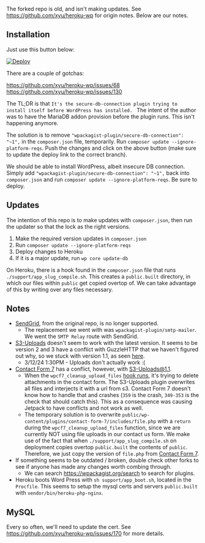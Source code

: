 The forked repo is old, and isn't making updates.  See https://github.com/xyu/heroku-wp for origin notes.  Below are our notes.

## Installation

Just use this button below:

[![Deploy](https://www.herokucdn.com/deploy/button.svg)](https://heroku.com/deploy?template=https://github.com/danieltjewett/heroku-wp/tree/master)

There are a couple of gotchas:

https://github.com/xyu/heroku-wp/issues/68
https://github.com/xyu/heroku-wp/issues/130

The TL;DR is that `It's the secure-db-connection plugin trying to install itself before WordPress has installed. `  The intent of the author was to have the MariaDB addon provision before the plugin runs.  This isn't happening anymore.

The solution is to remove `"wpackagist-plugin/secure-db-connection": "~1",` in the `composer.json` file, temporarily.  Run `composer update --ignore-platform-reqs`.  Push the changes and click on the above button (make sure to update the deploy link to the correct branch).

We should be able to install WordPress, albeit insecure DB connection.  Simply add `"wpackagist-plugin/secure-db-connection": "~1",` back into `composer.json` and run `composer update --ignore-platform-reqs`.  Be sure to deploy.

## Updates

The intention of this repo is to make updates with `composer.json`, then run the updater so that the lock as the right versions.

1. Make the required version updates in `composer.json`
2. Run `composer update --ignore-platform-reqs`
3. Deploy changes to Heroku
4. If it is a major update, run `wp core update-db`

On Heroku, there is a hook found in the `composer.json` file that runs `./support/app_slug_compile.sh`.  This creates a `public.built` directory, in which our files within `public` get copied overtop of.  We can take advantage of this by writing over any files necessary.

## Notes

* [SendGrid](http://wordpress.org/plugins/sendgrid-email-delivery-simplified/), from the original repo, is no longer supported.
  * The replacement we went with was `wpackagist-plugin/smtp-mailer`.  We went the `SMTP Relay` route with SendGrid.
* [S3-Uploads](https://github.com/humanmade/S3-Uploads) doesn't seem to work with the latest version.  It seems to be version 2 and 3 have a conflict with GuzzleHTTP that we haven't figured out why, so we stuck with version 1.1, as seen [here](https://github.com/humanmade/S3-Uploads/tree/9cb765284e7407d7ad2309a64dd8e5e13db258b2).
  * 3/12/24 1:30PM - Uploads don't actually work :(
* [Contact Form 7](https://github.com/rocklobster-in/contact-form-7) has a conflict, however, with S3-Uploads@1.1.
  * When the `wpcf7_cleanup_upload_files` [hook runs](https://github.com/rocklobster-in/contact-form-7/blob/dev/5.8/includes/file.php#L346), it's trying to delete attachments in the contact form.  The S3-Uploads plugin overwrites all files and interjects it with a url from s3.  Contact Form 7 doesn't know how to handle that and crashes (`359` is the crash, `349-353` is the check that should catch this).  This as a consequence was causing Jetpack to have conflicts and not work as well.
  * The temporary solution is to overwrite `public/wp-content/plugins/contact-form-7/includes/file.php` with a `return` during the `wpcf7_cleanup_upload_files` function, since we are currently NOT using file uploads in our contact us form.  We make use of the fact that when `./support/app_slug_compile.sh` on deployment copies overtop `public.built` the contents of `public`.  Therefore, we just copy the version of `file.php` from [Contact Form 7](https://github.com/rocklobster-in/contact-form-7).
* If something seems to be outdated / broken, double check other forks to see if anyone has made any changes worth combing through.
  * We can search https://wpackagist.org/search to search for plugins.
* Heroku boots Word Press with `sh support/app_boot.sh`, located in the `Procfile`.  This seems to setup the mysql certs and servers `public.built` with `vendor/bin/heroku-php-nginx`.

## MySQL

Every so often, we'll need to update the cert.  See https://github.com/xyu/heroku-wp/issues/170 for more details.
